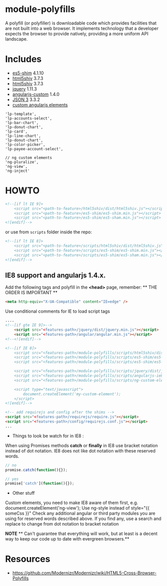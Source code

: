 # module-polyfills
A polyfill (or polyfiller) is downloadable code which provides facilities that are not built into a web browser. It implements technology that a developer expects the browser to provide natively, providing a more uniform API landscape.

# Includes

- [es5-shim](https://github.com/es-shims/es5-shim) 4.1.10
- [html5shiv](https://github.com/afarkas/html5shiv) 3.7.3
- [html5shiv](https://github.com/afarkas/html5shiv) 3.7.3
- [jquery](https://github.com/jquery/jquery/tree/1.11.3) 1.11.3
- [angularjs-custom](https://github.com/fergaldoyle/angular.js-ie8-builds) 1.4.0
- [JSON 3](https://github.com/bestiejs/json3) 3.3.2
- [custom angularjs elements](https://code.angularjs.org/1.2.27/docs/guide/ie)

```
'lp-template',
'lp-accounts-select',
'lp-bar-chart',
'lp-donut-chart',
'lp-card',
'lp-line-chart',
'lp-donut-chart',
'lp-color-picker',
'lp-payee-account-select',

// ng custom elements
'ng-pluralize',
'ng-view',
'ng-inject'
```
# HOWTO
```html
<!--[if lt IE 9]>
    <script src="<path-to-feature>/html5shiv/dist/html5shiv.js"></script>
    <script src="<path-to-feature>/es5-shim/es5-shim.min.js"></script>
    <script src="<path-to-feature>/es5-shim/es5-sham.min.js"></script>
<![endif]-->
```
or use from `scripts` folder inside the repo:

```html
<!--[if lt IE 8]>
    <script src="<path-to-feature>/scripts/html5shiv/dist/html5shiv.js"></script>
    <script src="<path-to-feature>/scripts/es5-shim/es5-shim.min.js"></script>
    <script src="<path-to-feature>/scripts/es5-shim/es5-sham.min.js"></script>
<![endif]-->
```
## IE8 support and angularjs 1.4.x.
Add the following tags and polyfill in the **&lt;head&gt;** page, remember: ** THE ORDER IS IMPORTANT **

```html
<meta http-equiv="X-UA-Compatible" content="IE=edge" />
```
Use conditional comments for IE to load script tags

```html
....
<!--[if gte IE 9]>-->
    <script src="<features-path>/jquery/dist/jquery.min.js"></script>
    <script src="<features-path>/angular/angular.min.js"></script>
<!--<![endif]-->

<!--[if IE 8]>
    <script src="<features-path>/module-polyfills/scripts/html5shiv/dist/html5shiv.js"></script>
    <script src="<features-path>/module-polyfills/scripts/es5-shim/es5-shim.min.js"></script>
    <script src="<features-path>/module-polyfills/scripts/es5-shim/es5-sham.min.js"></script>

    <script src="<features-path>/module-polyfills/scripts/jquery/dist/jquery.min.js"></script>
    <script src="<features-path>/module-polyfills/scripts/angularjs-ie8-build/dist/angular.min.js"></script>
    <script src="<features-path>/module-polyfills/scripts/ng-custom-elements.js"></script>

    <script type="text/javascript">
        document.createElement('my-custom-element');
    </script>
<![endif]-->

<!-- add requirejs and config after the shims -->
<script src="<features-path>/requirejs/require.js"></script>
<script src="<features-path>/config/requirejs.conf.js"></script>
...
```

- Things to look be watch for in IE8 :

When using Promises methods **catch** or **finally** in IE8 use bracket notation instead of dot notation. IE8 does not like dot notation with these reserved words.

```javascript
// no
promise.catch(function(){});

// yes
promise['catch'](function(){});
```

- Other stuff

Custom elements, you need to make IE8 aware of them first, e.g. document.createElement(&#39;ng-view&#39;);
Use ng-style instead of style=&quot;{{ someCss }}&quot;
Check any additional angular or third party modules you are using for reserved words described above. If you find any, use a search and replace to change from dot notation to bracket notation

**NOTE**
** Can&#39;t guarantee that everything will work, but at least is a decent way to keep our code up to date with evergreen browsers.**

# Resources

- https://github.com/Modernizr/Modernizr/wiki/HTML5-Cross-Browser-Polyfills

